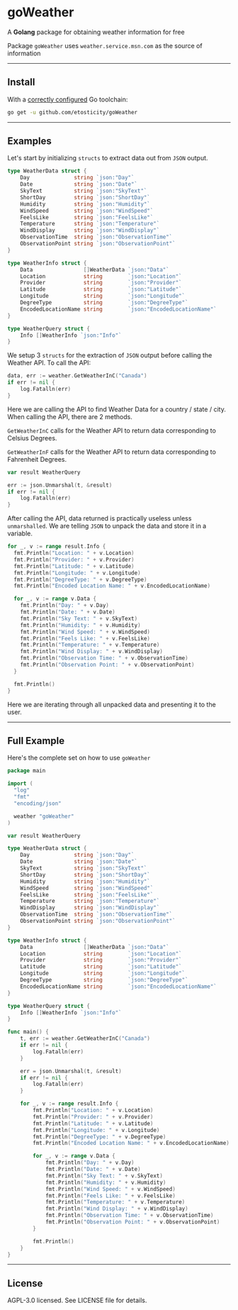 # goWeather
A **Golang** package for obtaining weather information for free

Package `goWeather` uses `weather.service.msn.com` as the source of information

---

## Install

With a [correctly configured](https://golang.org/doc/install#testing) Go toolchain:

```sh
go get -u github.com/etosticity/goWeather
```

---

## Examples

Let's start by initializing `structs` to extract data out from `JSON` output.

```go
type WeatherData struct {
	Day              string `json:"Day"`
	Date             string `json:"Date"`
	SkyText          string `json:"SkyText"`
	ShortDay         string `json:"ShortDay"`
	Humidity         string `json:"Humidity"`
	WindSpeed        string `json:"WindSpeed"`
	FeelsLike        string `json:"FeelsLike"`
	Temperature      string `json:"Temperature"`
	WindDisplay      string `json:"WindDisplay"`
	ObservationTime  string `json:"ObservationTime"`
	ObservationPoint string `json:"ObservationPoint"`
}

type WeatherInfo struct {
	Data                []WeatherData `json:"Data"`
	Location            string        `json:"Location"`
	Provider            string        `json:"Provider"`
	Latitude            string        `json:"Latitude"`
	Longitude           string        `json:"Longitude"`
	DegreeType          string        `json:"DegreeType"`
	EncodedLocationName string        `json:"EncodedLocationName"`
}

type WeatherQuery struct {
	Info []WeatherInfo `json:"Info"`
}
```

We setup 3 `structs` for the extraction of `JSON` output before calling the Weather API. To call the API:

```go
data, err := weather.GetWeatherInC("Canada")
if err != nil {
	log.Fatalln(err)
}
```

Here we are calling the API to find Weather Data for a country / state / city. When calling the API, there are 2 methods.

`GetWeatherInC` calls for the Weather API to return data corresponding to Celsius Degrees.

`GetWeatherInF` calls for the Weather API to return data corresponding to Fahrenheit Degrees.

```go
var result WeatherQuery

err := json.Unmarshal(t, &result)
if err != nil {
	log.Fatalln(err)
}
```

After calling the API, data returned is practically useless unless `unmarshalled`. We are telling `JSON` to unpack the data and store it in a variable.

```go
for _, v := range result.Info {
  fmt.Println("Location: " + v.Location)
  fmt.Println("Provider: " + v.Provider)
  fmt.Println("Latitude: " + v.Latitude)
  fmt.Println("Longitude: " + v.Longitude)
  fmt.Println("DegreeType: " + v.DegreeType)
  fmt.Println("Encoded Location Name: " + v.EncodedLocationName)

  for _, v := range v.Data {
    fmt.Println("Day: " + v.Day)
    fmt.Println("Date: " + v.Date)
    fmt.Println("Sky Text: " + v.SkyText)
    fmt.Println("Humidity: " + v.Humidity)
    fmt.Println("Wind Speed: " + v.WindSpeed)
    fmt.Println("Feels Like: " + v.FeelsLike)
    fmt.Println("Temperature: " + v.Temperature)
    fmt.Println("Wind Display: " + v.WindDisplay)
    fmt.Println("Observation Time: " + v.ObservationTime)
    fmt.Println("Observation Point: " + v.ObservationPoint)
  }

  fmt.Println()
}
```

Here we are iterating through all unpacked data and presenting it to the user.

---

## Full Example

Here's the complete set on how to use `goWeather`

```go
package main

import (
  "log"
  "fmt"
  "encoding/json"

  weather "goWeather"
)

var result WeatherQuery

type WeatherData struct {
	Day              string `json:"Day"`
	Date             string `json:"Date"`
	SkyText          string `json:"SkyText"`
	ShortDay         string `json:"ShortDay"`
	Humidity         string `json:"Humidity"`
	WindSpeed        string `json:"WindSpeed"`
	FeelsLike        string `json:"FeelsLike"`
	Temperature      string `json:"Temperature"`
	WindDisplay      string `json:"WindDisplay"`
	ObservationTime  string `json:"ObservationTime"`
	ObservationPoint string `json:"ObservationPoint"`
}

type WeatherInfo struct {
	Data                []WeatherData `json:"Data"`
	Location            string        `json:"Location"`
	Provider            string        `json:"Provider"`
	Latitude            string        `json:"Latitude"`
	Longitude           string        `json:"Longitude"`
	DegreeType          string        `json:"DegreeType"`
	EncodedLocationName string        `json:"EncodedLocationName"`
}

type WeatherQuery struct {
	Info []WeatherInfo `json:"Info"`
}

func main() {
	t, err := weather.GetWeatherInC("Canada")
	if err != nil {
		log.Fatalln(err)
	}

	err = json.Unmarshal(t, &result)
	if err != nil {
		log.Fatalln(err)
	}

	for _, v := range result.Info {
		fmt.Println("Location: " + v.Location)
		fmt.Println("Provider: " + v.Provider)
		fmt.Println("Latitude: " + v.Latitude)
		fmt.Println("Longitude: " + v.Longitude)
		fmt.Println("DegreeType: " + v.DegreeType)
		fmt.Println("Encoded Location Name: " + v.EncodedLocationName)

		for _, v := range v.Data {
			fmt.Println("Day: " + v.Day)
			fmt.Println("Date: " + v.Date)
			fmt.Println("Sky Text: " + v.SkyText)
			fmt.Println("Humidity: " + v.Humidity)
			fmt.Println("Wind Speed: " + v.WindSpeed)
			fmt.Println("Feels Like: " + v.FeelsLike)
			fmt.Println("Temperature: " + v.Temperature)
			fmt.Println("Wind Display: " + v.WindDisplay)
			fmt.Println("Observation Time: " + v.ObservationTime)
			fmt.Println("Observation Point: " + v.ObservationPoint)
		}

		fmt.Println()
	}
}
```

---

## License

AGPL-3.0 licensed. See LICENSE file for details.